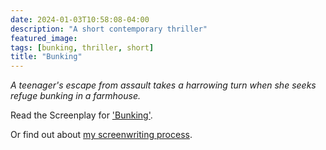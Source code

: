 ```yaml
---
date: 2024-01-03T10:58:08-04:00
description: "A short contemporary thriller"
featured_image: 
tags: [bunking, thriller, short]
title: "Bunking"
---
```

*A teenager's escape from assault takes a harrowing turn when she seeks refuge bunking in a farmhouse.*  

Read the Screenplay for ['Bunking']().

Or find out about [my screenwriting process](https://www.charliebury.com/screenwriting-process-bunking). 
